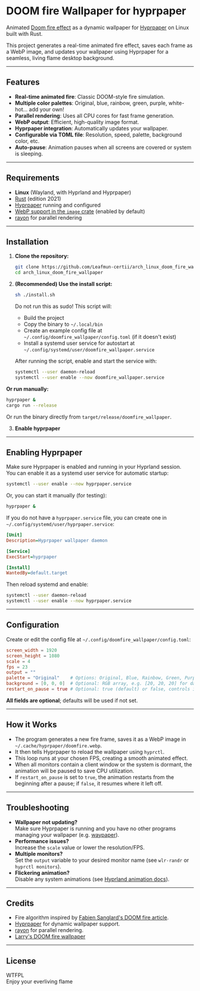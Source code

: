 # DOOM fire Wallpaper for hyprpaper

Animated [Doom fire effect](https://fabiensanglard.net/doom_fire_psx/) as a dynamic wallpaper for [Hyprpaper](https://github.com/hyprwm/hyprpaper) on Linux built with Rust.

This project generates a real-time animated fire effect, saves each frame as a WebP image, and updates your wallpaper using Hyprpaper for a seamless, living flame desktop background.

---

## Features

- **Real-time animated fire**: Classic DOOM-style fire simulation.
- **Multiple color palettes**: Original, blue, rainbow, green, purple, white-hot... add your own!
- **Parallel rendering**: Uses all CPU cores for fast frame generation.
- **WebP output**: Efficient, high-quality image format.
- **Hyprpaper integration**: Automatically updates your wallpaper.
- **Configurable via TOML file**: Resolution, speed, palette, background color, etc.
- **Auto-pause**: Animation pauses when all screens are covered or system is sleeping.

---

## Requirements

- **Linux** (Wayland, with Hyprland and Hyprpaper)
- [Rust](https://rust-lang.org/) (edition 2021)
- [Hyprpaper](https://github.com/hyprwm/hyprpaper) running and configured
- [WebP support in the `image` crate](https://crates.io/crates/image) (enabled by default)
- [rayon](https://crates.io/crates/rayon) for parallel rendering

---

## Installation

1. **Clone the repository:**
   ```sh
   git clone https://github.com/Leafmun-certii/arch_linux_doom_fire_wallpaper.git
   cd arch_linux_doom_fire_wallpaper
   ```


2. **(Recommended) Use the install script:**
   ```sh
   sh ./install.sh
   ```
   Do not run this as sudo!
   This script will:
   - Build the project
   - Copy the binary to `~/.local/bin`
   - Create an example config file at `~/.config/doomfire_wallpaper/config.toml` (if it doesn't exist)
   - Install a systemd user service for autostart at `~/.config/systemd/user/doomfire_wallpaper.service`

   After running the script, enable and start the service with:
   ```sh
   systemctl --user daemon-reload
   systemctl --user enable --now doomfire_wallpaper.service
   ```

**Or run manually:**
   ```sh
   hyprpaper &
   cargo run --release
   ```
   Or run the binary directly from `target/release/doomfire_wallpaper`.

  3. **Enable hyprpaper**

---

## Enabling Hyprpaper

Make sure Hyprpaper is enabled and running in your Hyprland session.  
You can enable it as a systemd user service for automatic startup:

```sh
systemctl --user enable --now hyprpaper.service
```

Or, you can start it manually (for testing):

```sh
hyprpaper &
```

If you do not have a `hyprpaper.service` file, you can create one in `~/.config/systemd/user/hyprpaper.service`:

```ini
[Unit]
Description=Hyprpaper wallpaper daemon

[Service]
ExecStart=hyprpaper

[Install]
WantedBy=default.target
```

Then reload systemd and enable:

```sh
systemctl --user daemon-reload
systemctl --user enable --now hyprpaper.service
```

---

## Configuration

Create or edit the config file at `~/.config/doomfire_wallpaper/config.toml`:

```toml
screen_width = 1920
screen_height = 1080
scale = 4
fps = 23
output = ""
palette = "Original"    # Options: Original, Blue, Rainbow, Green, Purple, WhiteHot
background = [0, 0, 0]  # Optional: RGB array, e.g. [20, 20, 20] for dark gray
restart_on_pause = true # Optional: true (default) or false, controls if animation restarts after pause
```

**All fields are optional**; defaults will be used if not set.

---

## How it Works

- The program generates a new fire frame, saves it as a WebP image in `~/.cache/hyprpaper/doomfire.webp`.
- It then tells Hyprpaper to reload the wallpaper using `hyprctl`.
- This loop runs at your chosen FPS, creating a smooth animated effect.
- When all monitors contain a client window or the system is dormant, the animation will be paused to save CPU utilization.
- If `restart_on_pause` is set to `true`, the animation restarts from the beginning after a pause; if `false`, it resumes where it left off.

---

## Troubleshooting

- **Wallpaper not updating?**  
  Make sure Hyprpaper is running and you have no other programs managing your wallpaper (e.g. [waypaper](https://github.com/anufrievroman/waypaper)).
- **Performance issues?**  
  Increase the `scale` value or lower the resolution/FPS.
- **Multiple monitors?**  
  Set the `output` variable to your desired monitor name (see `wlr-randr` or `hyprctl monitors`).
- **Flickering animation?**  
  Disable any system animations (see [Hyprland animation docs](https://wiki.hypr.land/Configuring/Animations/)).

---

## Credits

- Fire algorithm inspired by [Fabien Sanglard's DOOM fire article](https://fabiensanglard.net/doom_fire_psx/).
- [Hyprpaper](https://github.com/hyprwm/hyprpaper) for dynamic wallpaper support.
- [rayon](https://crates.io/crates/rayon) for parallel rendering.
- [Larry's DOOM fire wallpaper](https://github.com/Leafmun-certii/arch_linux_doom_fire_wallpaper)

---

## License

WTFPL  
Enjoy your everliving flame